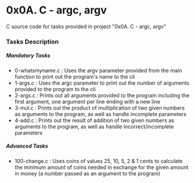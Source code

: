 # 0x0A. C - argc, argv
C source code for tasks provided in project "0x0A. C - argc, argv"

### Tasks Description

##### Mandatory Tasks
- 0\-whatsmyname.c : Uses the argv parameter provided from the main function to print out the program's name to the cli
- 1\-args.c : Uses the argc parameter to print out the number of arguments provided to the program to the cli
- 2\-args.c : Prints out all arguments provided to the program including the first argument, one argument per line ending with a new line
- 3\-mul.c : Prints out the product of multiplication of two given numbers as arguments to the program, as well as handle incomplete parameters
- 4\-add.c : Prints out the result of addition of two given numbers as arguments to the program, as well as handle incorrect/incomplete parameters

##### Advanced Tasks
- 100\-change.c : Uses coins of values 25, 10, 5, 2 & 1 cents to calculate the minimum amount of coins needed in exchange for the given amount in money (a number passed as an argument to the program)
